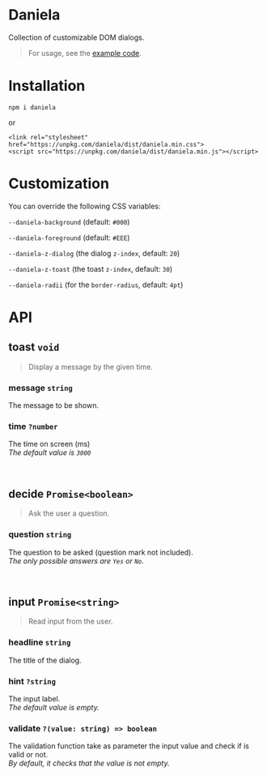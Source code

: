 # Daniela

Collection of customizable DOM dialogs.

> For usage, see the [example code](https://github.com/onerbs/daniela/blob/public/public.js).


# Installation

	npm i daniela

or

	<link rel="stylesheet" href="https://unpkg.com/daniela/dist/daniela.min.css">
	<script src="https://unpkg.com/daniela/dist/daniela.min.js"></script>


# Customization

You can override the following CSS variables:

`--daniela-background` (default: `#000`)

`--daniela-foreground` (default: `#EEE`)

`--daniela-z-dialog` (the dialog `z-index`, default: `20`)

`--daniela-z-toast` (the toast `z-index`, default: `30`)

`--daniela-radii` (for the `border-radius`, default: `4pt`)


# API

## toast `void`

> Display a message by the given time.

### message `string`

The message to be shown.

### time `?number`

The time on screen (ms)
<br/>*The default value is `3000`*

<br/>

## decide `Promise<boolean>`

> Ask the user a question.

### question `string`

The question to be asked (question mark not included).
<br/>*The only possible answers are `Yes` or `No`.*

<br/>

## input `Promise<string>`

> Read input from the user.

### headline `string`

The title of the dialog.

### hint `?string`

The input label.
<br/>*The default value is empty.*

### validate `?(value: string) => boolean`

The validation function take as parameter the input value and check if is valid or not.
<br/>*By default, it checks that the value is not empty.*
